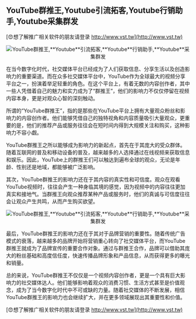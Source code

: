 ## **YouTube群推王,**Youtube**引流拓客,**Youtube**行销助手,**Youtube**采集群发**

[😍想了解推广相关软件的朋友请登录 http://www.vst.tw](http://www.vst.tw)

 <center><img src="https://vst.tw/MP4/tuiguang/png/4.png" alt="YouTube群推王,**Youtube**引流拓客,**Youtube**行销助手,**Youtube**采集群发"></center>

在当今数字化时代，社交媒体平台已经成为了人们获取信息、分享生活以及创造影响力的重要渠道。而在众多社交媒体平台中，YouTube作为全球最大的视频分享平台之一，扮演着举足轻重的角色。在这个平台上，有着无数的内容创作者，其中一些人凭借着自己的魅力和实力成为了“群推王”，他们的影响力不仅仅停留在视频内容本身，更是对观众心智的深刻触动。

所谓的“YouTube群推王”，指的是那些在YouTube平台上拥有大量观众粉丝和影响力的内容创作者。他们能够凭借自己的独特视角和内容质量吸引大量观众，更重要的是，他们的推荐产品或服务往往会在短时间内得到大规模关注和购买，这种影响力不容小觑。

YouTube群推王之所以能够成为影响力的新起点，首先在于其庞大的受众群体。随着互联网的普及和移动设备的普及，越来越多的人选择通过在线视频来获取信息和娱乐。因此，YouTube上的群推王们可以触达到遍布全球的观众，无论是年龄、性别还是地域，都能够被广泛影响。

其次，YouTube群推王的影响力还在于其内容的真实性和可信度。观众在观看YouTube视频时，往往会产生一种身临其境的感觉，因为视频中的内容往往更加真实和接地气。当群推王向观众推荐某种产品或服务时，他们的真诚与可信度往往会让观众产生共鸣，从而产生购买欲望。

 <center><img src="https://vst.tw/MP4/tuiguang/png/3.png" alt="YouTube群推王,**Youtube**引流拓客,**Youtube**行销助手,**Youtube**采集群发"></center>

最后，YouTube群推王的影响力还在于其对于品牌营销的重要性。随着传统广告模式的衰落，越来越多的品牌开始将营销重心转向了社交媒体平台，而YouTube群推王就成为了品牌宣传的重要合作对象。通过与群推王合作，品牌可以借助其庞大的粉丝基础和高度信任度，快速传播品牌形象和产品信息，从而获得更多的曝光和销量。

总的来说，YouTube群推王不仅仅是一个视频内容创作者，更是一个具有巨大影响力的社交媒体达人。他们能够影响着观众的消费习惯、生活方式甚至是价值观念，成为了当今数字化时代中不可或缺的力量。随着社交媒体的不断发展，相信YouTube群推王的影响力也会继续扩大，并在更多领域展现出其重要性和价值。

[😍想了解推广相关软件的朋友请登录 http://www.vst.tw](http://www.vst.tw)



